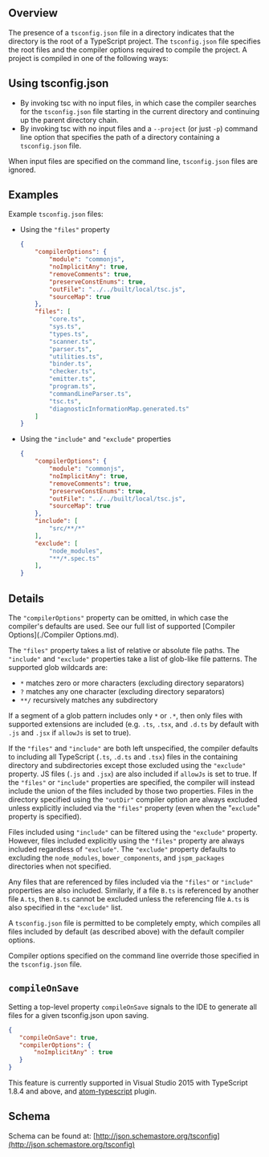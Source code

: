 ## Overview

The presence of a `tsconfig.json` file in a directory indicates that the directory is the root of a TypeScript project.
The `tsconfig.json` file specifies the root files and the compiler options required to compile the project.
A project is compiled in one of the following ways:

## Using tsconfig.json

* By invoking tsc with no input files, in which case the compiler searches for the `tsconfig.json` file starting in the current directory and continuing up the parent directory chain.
* By invoking tsc with no input files and a `--project` (or just `-p`) command line option that specifies the path of a directory containing a `tsconfig.json` file.

When input files are specified on the command line, `tsconfig.json` files are ignored.

## Examples

Example `tsconfig.json` files:

* Using the `"files"` property

  ```json
  {
      "compilerOptions": {
          "module": "commonjs",
          "noImplicitAny": true,
          "removeComments": true,
          "preserveConstEnums": true,
          "outFile": "../../built/local/tsc.js",
          "sourceMap": true
      },
      "files": [
          "core.ts",
          "sys.ts",
          "types.ts",
          "scanner.ts",
          "parser.ts",
          "utilities.ts",
          "binder.ts",
          "checker.ts",
          "emitter.ts",
          "program.ts",
          "commandLineParser.ts",
          "tsc.ts",
          "diagnosticInformationMap.generated.ts"
      ]
  }
  ```

* Using the `"include"` and `"exclude"` properties

  ```json
  {
      "compilerOptions": {
          "module": "commonjs",
          "noImplicitAny": true,
          "removeComments": true,
          "preserveConstEnums": true,
          "outFile": "../../built/local/tsc.js",
          "sourceMap": true
      },
      "include": [
          "src/**/*"
      ],
      "exclude": [
          "node_modules",
          "**/*.spec.ts"
      ],
  }
  ```

## Details

The `"compilerOptions"` property can be omitted, in which case the compiler's defaults are used. See our full list of supported [Compiler Options](./Compiler Options.md).

The `"files"` property takes a list of relative or absolute file paths.
The `"include"` and `"exclude"` properties take a list of glob-like file patterns.
The supported glob wildcards are:

* `*` matches zero or more characters (excluding directory separators)
* `?` matches any one character (excluding directory separators)
* `**/` recursively matches any subdirectory

If a segment of a glob pattern includes only `*` or `.*`, then only files with supported extensions are included (e.g. `.ts`, `.tsx`, and `.d.ts` by default with `.js` and `.jsx` if `allowJs` is set to true).

If the `"files"` and `"include"` are both left unspecified, the compiler defaults to including all TypeScript (`.ts`, `.d.ts` and `.tsx`) files in the containing directory and subdirectories except those excluded using the `"exclude"` property. JS files (`.js` and `.jsx`) are also included if `allowJs` is set to true.
If the `"files"` or `"include"` properties are specified, the compiler will instead include the union of the files included by those two properties.
Files in the directory specified using the `"outDir"` compiler option are always excluded unless explicitly included via the `"files"` property (even when the "`exclude`" property is specified).

Files included using `"include"` can be filtered using the `"exclude"` property.
However, files included explicitly using the `"files"` property are always included regardless of `"exclude"`.
The `"exclude"` property defaults to excluding the `node_modules`, `bower_components`, and `jspm_packages` directories when not specified.

Any files that are referenced by files included via the `"files"` or `"include"` properties are also included.
Similarly, if a file `B.ts` is referenced by another file `A.ts`, then `B.ts` cannot be excluded unless the referencing file `A.ts` is also specified in the `"exclude"` list.

A `tsconfig.json` file is permitted to be completely empty, which compiles all files included by default (as described above) with the default compiler options.

Compiler options specified on the command line override those specified in the `tsconfig.json` file.

## `compileOnSave`

Setting a top-level property `compileOnSave` signals to the IDE to generate all files for a given tsconfig.json upon saving.

```json
{
   "compileOnSave": true,
   "compilerOptions": {
       "noImplicitAny" : true
   }
}
```

This feature is currently supported in Visual Studio 2015 with TypeScript 1.8.4 and above, and [atom-typescript](https://github.com/TypeStrong/atom-typescript/blob/master/docs/tsconfig.md#compileonsave) plugin.

## Schema

Schema can be found at: [http://json.schemastore.org/tsconfig](http://json.schemastore.org/tsconfig)
